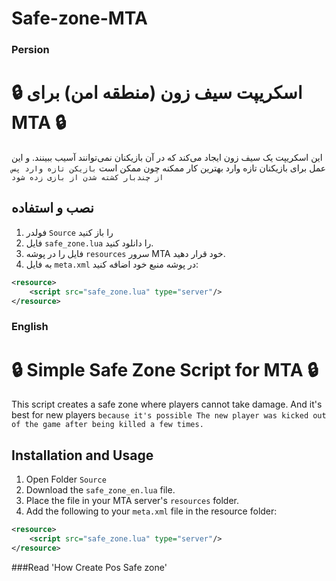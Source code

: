 # Safe-zone-MTA

### Persion 
# 🔒 اسکریپت سیف زون (منطقه امن) برای MTA 🔒

این اسکریپت یک سیف زون ایجاد می‌کند که در آن بازیکنان نمی‌توانند آسیب ببینند. و این عمل برای بازیکنان تازه وارد بهترین کار ممکنه چون ممکن است 
`بازیکن تازه وارد پس از چندبار کشته شدن از بازی زده شود`

## نصب و استفاده

1. فولدر  `Source` را باز کنید 
2. فایل `safe_zone.lua` را دانلود کنید.
3. فایل را در پوشه `resources` سرور MTA خود قرار دهید.
4. به فایل `meta.xml` در پوشه منبع خود اضافه کنید:

```xml
<resource>
    <script src="safe_zone.lua" type="server"/>
</resource>
```

### English



# 🔒 Simple Safe Zone Script for MTA 🔒

This script creates a safe zone where players cannot take damage. And it's best for new players `because it's possible The new player was kicked out of the game after being killed a few times.`

## Installation and Usage
1. Open Folder `Source`
2. Download the `safe_zone_en.lua` file.
3. Place the file in your MTA server's `resources` folder.
4. Add the following to your `meta.xml` file in the resource folder:

```xml
<resource>
    <script src="safe_zone.lua" type="server"/>
</resource>
```





###Read 'How Create Pos Safe zone'
